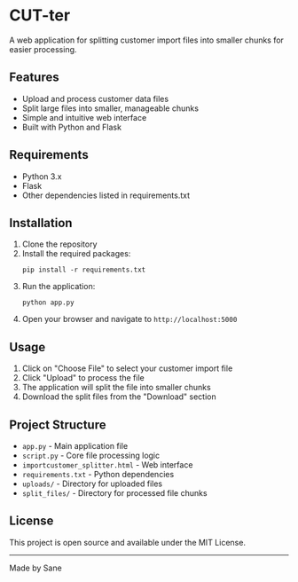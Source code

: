# CUT-ter

A web application for splitting customer import files into smaller chunks for easier processing.

## Features
- Upload and process customer data files
- Split large files into smaller, manageable chunks
- Simple and intuitive web interface
- Built with Python and Flask

## Requirements
- Python 3.x
- Flask
- Other dependencies listed in requirements.txt

## Installation
1. Clone the repository
2. Install the required packages:
   ```
   pip install -r requirements.txt
   ```
3. Run the application:
   ```
   python app.py
   ```
4. Open your browser and navigate to `http://localhost:5000`

## Usage
1. Click on "Choose File" to select your customer import file
2. Click "Upload" to process the file
3. The application will split the file into smaller chunks
4. Download the split files from the "Download" section

## Project Structure
- `app.py` - Main application file
- `script.py` - Core file processing logic
- `importcustomer_splitter.html` - Web interface
- `requirements.txt` - Python dependencies
- `uploads/` - Directory for uploaded files
- `split_files/` - Directory for processed file chunks

## License
This project is open source and available under the MIT License.

---
Made by Sane
